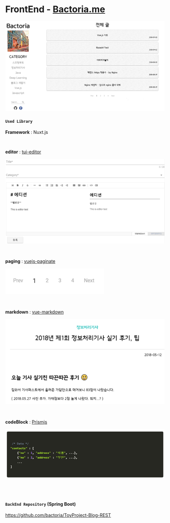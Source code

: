 # FrontEnd - [Bactoria.me](https://bactoria.me)

![](assets/main.png)


#### `Used Library`

**Framework** : Nuxt.js

<br/>

**editor** : [tui-editor](https://github.com/nhnent/tui.editor)

![](assets/editor.PNG)

<br/>

**paging** : [vuejs-paginate](https://github.com/lokyoung/vuejs-paginate) 

![](assets/paging.PNG)

<br/>

**markdown** : [vue-markdown](https://github.com/miaolz123/vue-markdown)

![](assets/markdown.PNG)

<br/>

**codeBlock** : [Prismjs](https://prismjs.com/)

![](assets/codeBlock.PNG)

<br/>
<br/>

#### `BackEnd Repository` (Spring Boot)

https://github.com/bactoria/ToyProject-Blog-REST
